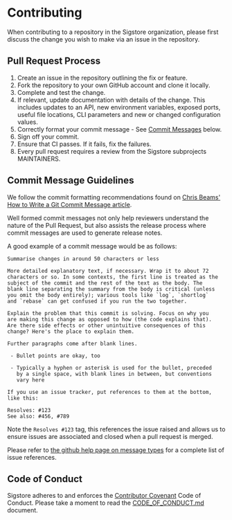 # Contributing

When contributing to a repository in the Sigstore organization, please first discuss the change you wish
to make via an issue in the repository.

## Pull Request Process

1. Create an issue in the repository outlining the fix or feature.
2. Fork the repository to your own GitHub account and clone it locally.
3. Complete and test the change.
4. If relevant, update documentation with details of the change. This includes updates to an API, new environment
   variables, exposed ports, useful file locations, CLI parameters and
   new or changed configuration values.
5. Correctly format your commit message - See [Commit Messages](#commit-message-guidelines)
   below.
6. Sign off your commit.
7. Ensure that CI passes. If it fails, fix the failures.
8. Every pull request requires a review from the Sigstore subprojects MAINTAINERS.

## Commit Message Guidelines

We follow the commit formatting recommendations found on [Chris Beams' How to Write a Git Commit Message article](https://chris.beams.io/posts/git-commit/).

Well formed commit messages not only help reviewers understand the nature of
the Pull Request, but also assists the release process where commit messages
are used to generate release notes.

A good example of a commit message would be as follows:

```
Summarise changes in around 50 characters or less

More detailed explanatory text, if necessary. Wrap it to about 72
characters or so. In some contexts, the first line is treated as the
subject of the commit and the rest of the text as the body. The
blank line separating the summary from the body is critical (unless
you omit the body entirely); various tools like `log`, `shortlog`
and `rebase` can get confused if you run the two together.

Explain the problem that this commit is solving. Focus on why you
are making this change as opposed to how (the code explains that).
Are there side effects or other unintuitive consequences of this
change? Here's the place to explain them.

Further paragraphs come after blank lines.

 - Bullet points are okay, too

 - Typically a hyphen or asterisk is used for the bullet, preceded
   by a single space, with blank lines in between, but conventions
   vary here

If you use an issue tracker, put references to them at the bottom,
like this:

Resolves: #123
See also: #456, #789
```

Note the `Resolves #123` tag, this references the issue raised and allows us to
ensure issues are associated and closed when a pull request is merged.

Please refer to [the github help page on message types](https://help.github.com/articles/closing-issues-using-keywords/)
for a complete list of issue references.

## Code of Conduct

Sigstore adheres to and enforces the [Contributor Covenant](https://www.contributor-covenant.org/version/3/0/code_of_conduct/) Code of Conduct.
Please take a moment to read the [CODE_OF_CONDUCT.md](https://github.com/sigstore/community/blob/main/CODE_OF_CONDUCT.md) document.
